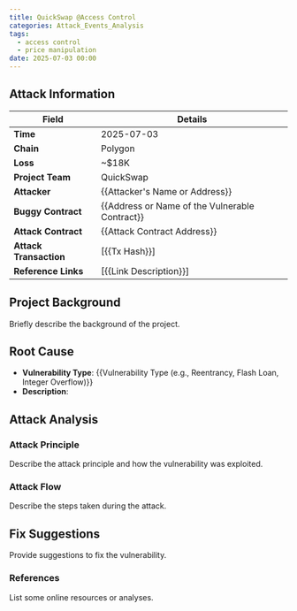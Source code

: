 ```yaml
---
title: QuickSwap @Access Control
categories: Attack_Events_Analysis
tags:
  - access control
  - price manipulation
date: 2025-07-03 00:00
---
```


## Attack Information

| **Field**              | **Details**                                    |
| ---------------------- | ---------------------------------------------- |
| **Time**               | 2025-07-03                                     |
| **Chain**              | Polygon                                        |
| **Loss**               | ~$18K                                          |
| **Project Team**       | QuickSwap                                      |
| **Attacker**           | {{Attacker's Name or Address}}                 |
| **Buggy Contract**     | {{Address or Name of the Vulnerable Contract}} |
| **Attack Contract**    | {{Attack Contract Address}}                    |
| **Attack Transaction** | [{{Tx Hash}}]                                  |
| **Reference Links**    | [{{Link Description}}]                         |


## Project Background

Briefly describe the background of the project.




## Root Cause

- **Vulnerability Type**: {{Vulnerability Type (e.g., Reentrancy, Flash Loan, Integer Overflow)}}
- **Description**: 


## Attack Analysis

### Attack Principle

Describe the attack principle and how the vulnerability was exploited.


### Attack Flow

Describe the steps taken during the attack.


## Fix Suggestions

Provide suggestions to fix the vulnerability.


### References

List some online resources or analyses.